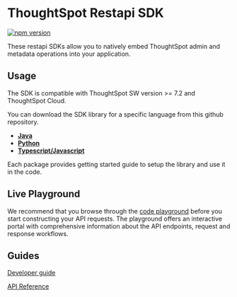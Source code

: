 # ThoughtSpot Restapi SDK
[![npm version](https://badge.fury.io/js/@thoughtspot%2Frest-api-sdk.svg)](https://badge.fury.io/js/@thoughtspot%2Frest-api-sdk)

These restapi SDKs allow you to natively embed ThoughtSpot admin and metadata operations into your application.

## Usage
The SDK is compatible with ThoughtSpot SW version >= 7.2 and ThoughtSpot Cloud.

You can download the SDK library for a specific language from this github repository.

- **[Java](https://github.com/thoughtspot/rest-api-sdk/tree/main/Java)** 
- **[Python](https://github.com/thoughtspot/rest-api-sdk/tree/main/Python)**
- **[Typescript/Javascript](https://github.com/thoughtspot/rest-api-sdk/tree/main/TypeScript)**

Each package provides getting started guide to setup the library and use it in the code.

## Live Playground
We recommend that you browse through the [code playground](https://try-everywhere.thoughtspot.cloud/v2/#/everywhere/api/rest/playgroundV2) before you start constructing your API requests. The playground offers an interactive portal with comprehensive information about the API endpoints, request and response workflows.

## Guides
[Developer guide](https://developers.thoughtspot.com/docs)

[API Reference](https://try-everywhere.thoughtspot.cloud/v2/#/everywhere/api/rest/playgroundV2)

